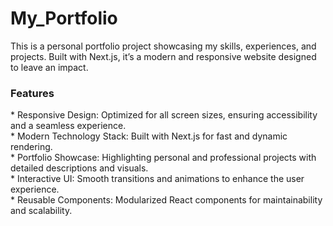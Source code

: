 # My_Portfolio
<p>This is a personal portfolio project showcasing my skills, experiences, and projects. Built with Next.js, it’s a modern and responsive website designed to leave an impact.</p>

<h3>Features</h3>
<p>* Responsive Design: Optimized for all screen sizes, ensuring accessibility and a seamless experience.<br>
* Modern Technology Stack: Built with Next.js for fast and dynamic rendering.<br>
* Portfolio Showcase: Highlighting personal and professional projects with detailed descriptions and visuals.<br>
* Interactive UI: Smooth transitions and animations to enhance the user experience.<br>
* Reusable Components: Modularized React components for maintainability and scalability.</p>
